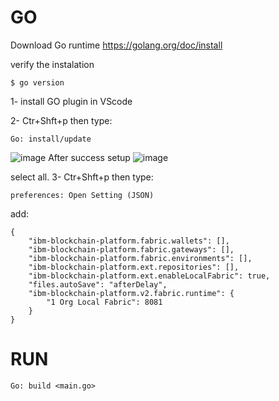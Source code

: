 # GO
Download Go runtime
https://golang.org/doc/install

verify the instalation
```
$ go version
```
1- install GO plugin in VScode

2- Ctr+Shft+p then type:
```
Go: install/update
```
![image](https://user-images.githubusercontent.com/9446035/125891712-b1b0d067-46aa-47f2-a22b-47f3115662ae.png)
After success setup 
![image](https://user-images.githubusercontent.com/9446035/125891997-5a6be85f-0990-41ba-840d-a305c85d23a7.png)

select all.
3-  Ctr+Shft+p then type:
```
preferences: Open Setting (JSON)
```
add:
```
{
    "ibm-blockchain-platform.fabric.wallets": [],
    "ibm-blockchain-platform.fabric.gateways": [],
    "ibm-blockchain-platform.fabric.environments": [],
    "ibm-blockchain-platform.ext.repositories": [],
    "ibm-blockchain-platform.ext.enableLocalFabric": true,
    "files.autoSave": "afterDelay",
    "ibm-blockchain-platform.v2.fabric.runtime": {
        "1 Org Local Fabric": 8081
    }
}
```

# RUN
```
Go: build <main.go>
```
